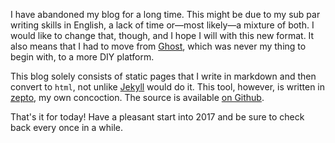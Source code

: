 I have abandoned my blog for a long time. This might be due to
my sub par writing skills in English, a lack of time or—most
likely—a mixture of both. I would like to change that, though,
and I hope I will with this new format. It also means that I had
to move from [Ghost](https://ghost.org/), which was never my thing
to begin with, to a more DIY platform.

This blog solely consists of static pages that I write in markdown
and then convert to `html`, not unlike [Jekyll](https://jekyllrb.com) would do it.
This tool, however, is written in [zepto](https://github.com/zepto-lang/zepto),
my own concoction. The source is available [on Github](https://github.com/hellerve/blog).

That's it for today! Have a pleasant start into 2017 and be sure
to check back every once in a while.
